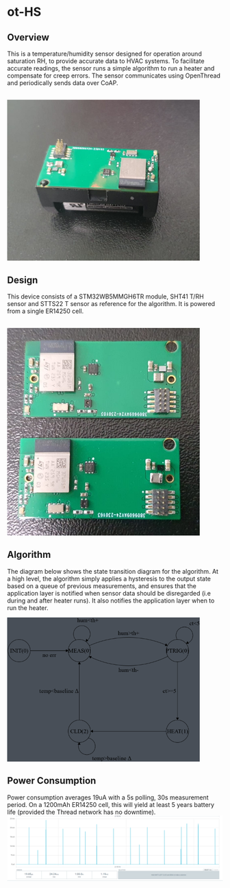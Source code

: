 # ot-HS

## Overview
This is a temperature/humidity sensor designed for operation around saturation RH, to provide accurate data to HVAC systems.
To facilitate accurate readings, the sensor runs a simple algorithm to run a heater and compensate for creep errors.
The sensor communicates using OpenThread and periodically sends data over CoAP.
<br><br>

<img src="https://github.com/edward62740/ot-HS/blob/master/Doc/hs.jpeg" width="450">

## Design
This device consists of a STM32WB5MMGH6TR module, SHT41 T/RH sensor and STTS22 T sensor as reference for the algorithm.
It is powered from a single ER14250 cell.
<br><br>

<img src="https://github.com/edward62740/ot-HS/blob/master/Doc/pcb.jpeg" width="450">


## Algorithm
The diagram below shows the state transition diagram for the algorithm. At a high level, the algorithm simply applies a hysteresis to the output state based on
a queue of previous measurements, and ensures that the application layer is notified when sensor data should be disregarded (i.e during and after heater runs).
It also notifies the application layer when to run the heater.

<img src="https://github.com/edward62740/ot-HS/blob/master/Doc/fsm.png" width="450">

## Power Consumption
Power consumption averages 19uA with a 5s polling, 30s measurement period.
On a 1200mAh ER14250 cell, this will yield at least 5 years battery life (provided the Thread network has no downtime).
<br>
<img src="https://github.com/edward62740/ot-HS/blob/master/Doc/power.png" width="650">